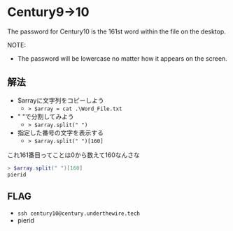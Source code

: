 # Century9->10

The password for Century10 is the 161st word within the file on the desktop. 

NOTE:

- The password will be lowercase no matter how it appears on the screen. 

## 解法

- $arrayに文字列をコピーしよう
  - `> $array = cat .\Word_File.txt`
- " "で分割してみよう
  - `> $array.split(" ")`
- 指定した番号の文字を表示する
  - `> $array.split(" ")[160]`

これ161番目ってことは0から数えて160なんさな

```Powershell
> $array.split(" ")[160]
pierid
```

## FLAG

- `ssh century10@century.underthewire.tech`
- pierid